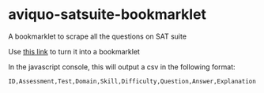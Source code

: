 # aviquo-satsuite-bookmarklet
A bookmarklet to scrape all the questions on SAT suite

Use [this link](https://mrcoles.com/bookmarklet/) to turn it into a bookmarklet

In the javascript console, this will output a csv in the following format:

`ID,Assessment,Test,Domain,Skill,Difficulty,Question,Answer,Explanation`
